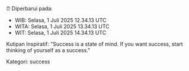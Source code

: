 ⏰ Diperbarui pada:
- WIB: Selasa, 1 Juli 2025 12.34.13 UTC
- WITA: Selasa, 1 Juli 2025 13.34.13 UTC
- WIT: Selasa, 1 Juli 2025 14.34.13 UTC

Kutipan Inspiratif:
"Success is a state of mind. If you want success, start thinking of yourself as a success."


Kategori: success


